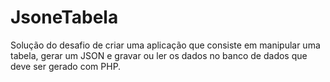 # JsoneTabela
Solução do desafio de criar uma aplicação que consiste em manipular uma tabela, gerar um JSON  e gravar ou ler os dados no banco de dados que deve ser gerado com PHP.
